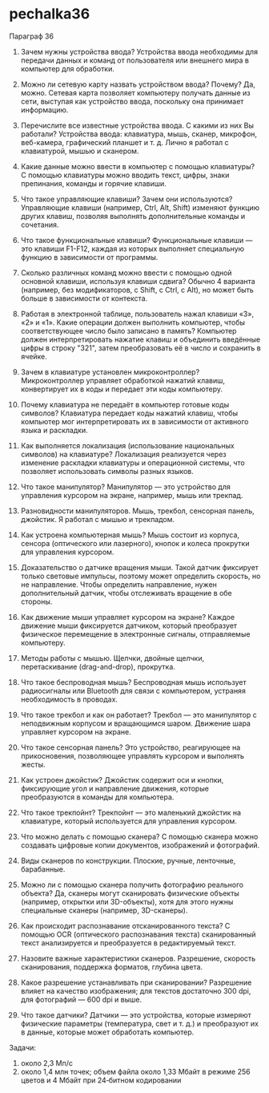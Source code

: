 # pechalka36
Параграф 36

1. Зачем нужны устройства ввода?
   Устройства ввода необходимы для передачи данных и команд от пользователя или внешнего мира в компьютер для обработки.

2. Можно ли сетевую карту назвать устройством ввода? Почему?
   Да, можно. Сетевая карта позволяет компьютеру получать данные из сети, выступая как устройство ввода, поскольку она принимает информацию.

3. Перечислите все известные устройства ввода. С какими из них Вы работали?
   Устройства ввода: клавиатура, мышь, сканер, микрофон, веб-камера, графический планшет и т. д. Лично я работал с клавиатурой, мышью и сканером.

4. Какие данные можно ввести в компьютер с помощью клавиатуры?
   С помощью клавиатуры можно вводить текст, цифры, знаки препинания, команды и горячие клавиши.

5. Что такое управляющие клавиши? Зачем они используются?
   Управляющие клавиши (например, Ctrl, Alt, Shift) изменяют функцию других клавиш, позволяя выполнять дополнительные команды и сочетания.

6. Что такое функциональные клавиши?
   Функциональные клавиши — это клавиши F1-F12, каждая из которых выполняет специальную функцию в зависимости от программы.

7. Сколько различных команд можно ввести с помощью одной основной клавиши, используя клавиши сдвига?
   Обычно 4 варианта (например, без модификаторов, с Shift, с Ctrl, с Alt), но может быть больше в зависимости от контекста.

8. Работая в электронной таблице, пользователь нажал клавиши «3», «2» и «1». Какие операции должен выполнить компьютер, чтобы соответствующее число было записано в память?
   Компьютер должен интерпретировать нажатие клавиш и объединить введённые цифры в строку "321", затем преобразовать её в число и сохранить в ячейке.

9. Зачем в клавиатуре установлен микроконтроллер?
   Микроконтроллер управляет обработкой нажатий клавиш, конвертирует их в коды и передает эти коды компьютеру.

10. Почему клавиатура не передаёт в компьютер готовые коды символов?
   Клавиатура передает коды нажатий клавиш, чтобы компьютер мог интерпретировать их в зависимости от активного языка и раскладки.

11. Как выполняется локализация (использование национальных символов) на клавиатуре?
   Локализация реализуется через изменение раскладки клавиатуры и операционной системы, что позволяет использовать символы разных языков.

12. Что такое манипулятор?
   Манипулятор — это устройство для управления курсором на экране, например, мышь или трекпад.

13. Разновидности манипуляторов.
   Мышь, трекбол, сенсорная панель, джойстик. Я работал с мышью и трекпадом.

14. Как устроена компьютерная мышь?
   Мышь состоит из корпуса, сенсора (оптического или лазерного), кнопок и колеса прокрутки для управления курсором.

15. Доказательство о датчике вращения мыши.
   Такой датчик фиксирует только световые импульсы, поэтому может определить скорость, но не направление. Чтобы определить направление, нужен дополнительный датчик, чтобы отслеживать вращение в обе стороны.

16. Как движение мыши управляет курсором на экране?
   Каждое движение мыши фиксируется датчиком, который преобразует физическое перемещение в электронные сигналы, отправляемые компьютеру.

17. Методы работы с мышью.
   Щелчки, двойные щелчки, перетаскивание (drag-and-drop), прокрутка.

18. Что такое беспроводная мышь?
   Беспроводная мышь использует радиосигналы или Bluetooth для связи с компьютером, устраняя необходимость в проводах.

19. Что такое трекбол и как он работает?
   Трекбол — это манипулятор с неподвижным корпусом и вращающимся шаром. Движение шара управляет курсором на экране.

20. Что такое сенсорная панель?
   Это устройство, реагирующее на прикосновения, позволяющее управлять курсором и выполнять жесты.

21. Как устроен джойстик?
   Джойстик содержит оси и кнопки, фиксирующие угол и направление движения, которые преобразуются в команды для компьютера.

22. Что такое трекпойнт?
Трекпойнт — это маленький джойстик на клавиатуре, который используется для управления курсором.

23. Что можно делать с помощью сканера?
   С помощью сканера можно создавать цифровые копии документов, изображений и фотографий.

24. Виды сканеров по конструкции.
   Плоские, ручные, ленточные, барабанные.

25. Можно ли с помощью сканера получить фотографию реального объекта?
   Да, сканеры могут сканировать физические объекты (например, открытки или 3D-объекты), хотя для этого нужны специальные сканеры (например, 3D-сканеры).

26. Как происходит распознавание отсканированного текста?
   С помощью OCR (оптического распознавания текста) сканированный текст анализируется и преобразуется в редактируемый текст.

27. Назовите важные характеристики сканеров.
   Разрешение, скорость сканирования, поддержка форматов, глубина цвета.

28. Какое разрешение устанавливать при сканировании?
   Разрешение влияет на качество изображения; для текстов достаточно 300 dpi, для фотографий — 600 dpi и выше.

29. Что такое датчики?
   Датчики — это устройства, которые измеряют физические параметры (температура, свет и т. д.) и преобразуют их в данные, которые может обработать компьютер.

Задачи: 
1. около 2,3 Мп/с  
2. около 1,4 млн точек;   объем файла около 1,33 Мбайт в режиме 256 цветов и 4 Мбайт при 24‐битном кодировании
